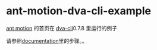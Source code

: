 # ant-motion-dva-cli-example

[ant motion](https://motion.ant.design/) 的首页在 [dva-cli](https://github.com/dvajs/dva-cli)0.7.8 里运行的例子

请参照[documentation](https://github.com/ant-motion/ant-motion-dva-cli-example/blob/master/src/routes/Home/documentation.md)里的步骤。。
